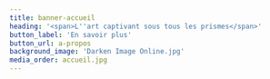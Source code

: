 ```yaml
---
title: banner-accueil
heading: '<span>L''art captivant sous tous les prismes</span>'
button_label: 'En savoir plus'
button_url: a-propos
background_image: 'Darken Image Online.jpg'
media_order: accueil.jpg
---
```


